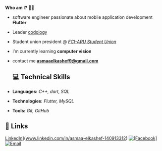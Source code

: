 **Who am I?** 👨‍💻
- software engineer passionate about mobile application development **Flutter**
- Leader [codology](https://www.facebook.com/share/15YemKKTYc/)
- Student union president @ [*FCI-ARU Student Union*](https://www.facebook.com/FCIARU.SU)
- I’m currently learning **computer vision**
- contact me **asmaaelkashef9@gmail.com**

  ## 💻 Technical Skills  
- **Languages:** *C++, dart, SQL*
- **Technologies:** *Flutter, MySQL*  
- **Tools:** *Git, GitHub* 

## 🔗 Links
[LinkedIn](https://img.shields.io/badge/LinkedIn-%230077B5.svg?style=for-the-badge&logo=linkedin&logoColor=white)](www.linkedin.com/in/asmaa-elkashef-140913312) [![[Facebook]](https://img.shields.io/badge/Facebook-3D82ED?style=for-the-badge&logo=facebook&logoColor=white)](https://www.facebook.com/share/1AogCdooUP/) [![Email](https://img.shields.io/badge/Email-%23D14836.svg?style=for-the-badge&logo=gmail&logoColor=white)](mailto:asmaaelkashef9@gmail.com) 
